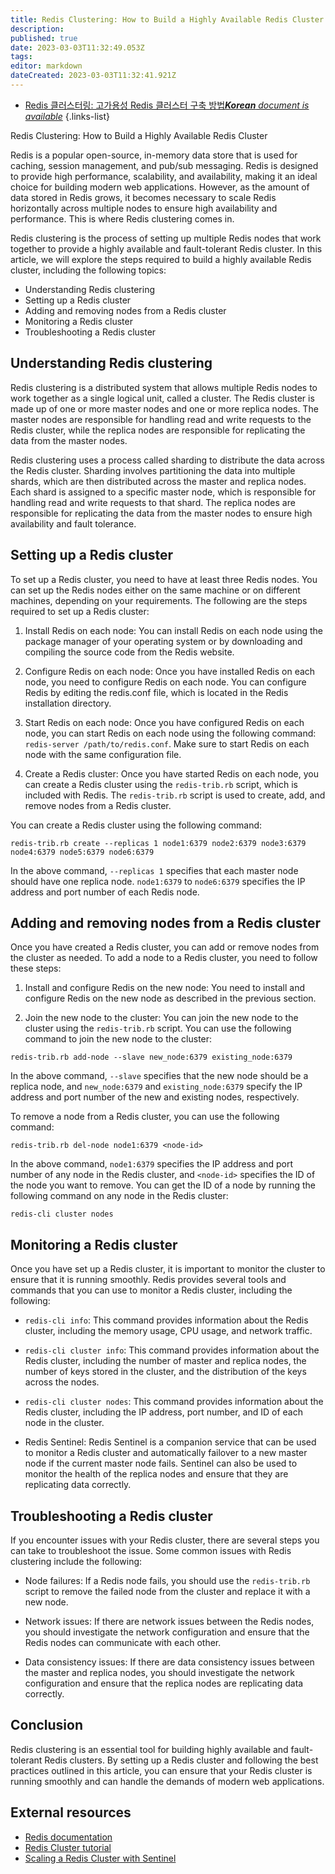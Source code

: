 ```yaml
---
title: Redis Clustering: How to Build a Highly Available Redis Cluster
description: 
published: true
date: 2023-03-03T11:32:49.053Z
tags: 
editor: markdown
dateCreated: 2023-03-03T11:32:41.921Z
---
```


- [Redis 클러스터링: 고가용성 Redis 클러스터 구축 방법***Korean** document is available*](/ko/Knowledge-base/NoSQL/redis-clustering-how-to-build-a-highly-available-redis-cluster)
{.links-list}


Redis Clustering: How to Build a Highly Available Redis Cluster

Redis is a popular open-source, in-memory data store that is used for caching, session management, and pub/sub messaging. Redis is designed to provide high performance, scalability, and availability, making it an ideal choice for building modern web applications. However, as the amount of data stored in Redis grows, it becomes necessary to scale Redis horizontally across multiple nodes to ensure high availability and performance. This is where Redis clustering comes in.

Redis clustering is the process of setting up multiple Redis nodes that work together to provide a highly available and fault-tolerant Redis cluster. In this article, we will explore the steps required to build a highly available Redis cluster, including the following topics:

- Understanding Redis clustering
- Setting up a Redis cluster
- Adding and removing nodes from a Redis cluster
- Monitoring a Redis cluster
- Troubleshooting a Redis cluster

## Understanding Redis clustering

Redis clustering is a distributed system that allows multiple Redis nodes to work together as a single logical unit, called a cluster. The Redis cluster is made up of one or more master nodes and one or more replica nodes. The master nodes are responsible for handling read and write requests to the Redis cluster, while the replica nodes are responsible for replicating the data from the master nodes.

Redis clustering uses a process called sharding to distribute the data across the Redis cluster. Sharding involves partitioning the data into multiple shards, which are then distributed across the master and replica nodes. Each shard is assigned to a specific master node, which is responsible for handling read and write requests to that shard. The replica nodes are responsible for replicating the data from the master nodes to ensure high availability and fault tolerance.

## Setting up a Redis cluster

To set up a Redis cluster, you need to have at least three Redis nodes. You can set up the Redis nodes either on the same machine or on different machines, depending on your requirements. The following are the steps required to set up a Redis cluster:

1. Install Redis on each node: You can install Redis on each node using the package manager of your operating system or by downloading and compiling the source code from the Redis website.

2. Configure Redis on each node: Once you have installed Redis on each node, you need to configure Redis on each node. You can configure Redis by editing the redis.conf file, which is located in the Redis installation directory.

3. Start Redis on each node: Once you have configured Redis on each node, you can start Redis on each node using the following command: ```redis-server /path/to/redis.conf```. Make sure to start Redis on each node with the same configuration file.

4. Create a Redis cluster: Once you have started Redis on each node, you can create a Redis cluster using the ```redis-trib.rb``` script, which is included with Redis. The ```redis-trib.rb``` script is used to create, add, and remove nodes from a Redis cluster.

You can create a Redis cluster using the following command: 

```
redis-trib.rb create --replicas 1 node1:6379 node2:6379 node3:6379 node4:6379 node5:6379 node6:6379
```

In the above command, ```--replicas 1``` specifies that each master node should have one replica node. ```node1:6379``` to ```node6:6379``` specifies the IP address and port number of each Redis node.

## Adding and removing nodes from a Redis cluster

Once you have created a Redis cluster, you can add or remove nodes from the cluster as needed. To add a node to a Redis cluster, you need to follow these steps:

1. Install and configure Redis on the new node: You need to install and configure Redis on the new node as described in the previous section.

2. Join the new node to the cluster: You can join the new node to the cluster using the ```redis-trib.rb``` script. You can use the following command to join the new node to the cluster: 

```
redis-trib.rb add-node --slave new_node:6379 existing_node:6379
```

In the above command, ```--slave``` specifies that the new node should be a replica node, and ```new_node:6379``` and ```existing_node:6379``` specify the IP address and port number of the new and existing nodes, respectively.

To remove a node from a Redis cluster, you can use the following command:

```
redis-trib.rb del-node node1:6379 <node-id>
```

In the above command, ```node1:6379``` specifies the IP address and port number of any node in the Redis cluster, and ```<node-id>``` specifies the ID of the node you want to remove. You can get the ID of a node by running the following command on any node in the Redis cluster:

```
redis-cli cluster nodes
```

## Monitoring a Redis cluster

Once you have set up a Redis cluster, it is important to monitor the cluster to ensure that it is running smoothly. Redis provides several tools and commands that you can use to monitor a Redis cluster, including the following:

- ```redis-cli info```: This command provides information about the Redis cluster, including the memory usage, CPU usage, and network traffic.

- ```redis-cli cluster info```: This command provides information about the Redis cluster, including the number of master and replica nodes, the number of keys stored in the cluster, and the distribution of the keys across the nodes.

- ```redis-cli cluster nodes```: This command provides information about the Redis cluster, including the IP address, port number, and ID of each node in the cluster.

- Redis Sentinel: Redis Sentinel is a companion service that can be used to monitor a Redis cluster and automatically failover to a new master node if the current master node fails. Sentinel can also be used to monitor the health of the replica nodes and ensure that they are replicating data correctly.

## Troubleshooting a Redis cluster

If you encounter issues with your Redis cluster, there are several steps you can take to troubleshoot the issue. Some common issues with Redis clustering include the following:

- Node failures: If a Redis node fails, you should use the ```redis-trib.rb``` script to remove the failed node from the cluster and replace it with a new node.

- Network issues: If there are network issues between the Redis nodes, you should investigate the network configuration and ensure that the Redis nodes can communicate with each other.

- Data consistency issues: If there are data consistency issues between the master and replica nodes, you should investigate the network configuration and ensure that the replica nodes are replicating data correctly.

## Conclusion

Redis clustering is an essential tool for building highly available and fault-tolerant Redis clusters. By setting up a Redis cluster and following the best practices outlined in this article, you can ensure that your Redis cluster is running smoothly and can handle the demands of modern web applications.

## External resources

- [Redis documentation](https://redis.io/documentation)
- [Redis Cluster tutorial](https://redis.io/topics/cluster-tutorial)
- [Scaling a Redis Cluster with Sentinel](https://www.digitalocean.com/community/tutorials/how-to-configure-a-redis-cluster-on-ubuntu-16-04#step-3-%E2%80%94-scaling-a-redis-cluster-with-sentinel)